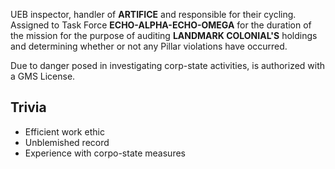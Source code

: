 UEB inspector, handler of **ARTIFICE** and responsible for their cycling.  Assigned to Task Force **ECHO-ALPHA-ECHO-OMEGA** for the duration of the mission for the purpose of auditing **LANDMARK COLONIAL'S** holdings and determining whether or not any Pillar violations have occurred.

Due to danger posed in investigating corp-state activities, is authorized with a GMS License.

## Trivia

- Efficient work ethic
- Unblemished record
- Experience with corpo-state measures